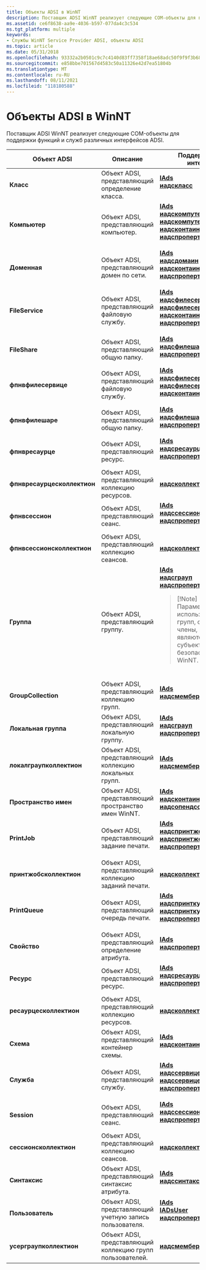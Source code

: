 ```yaml
---
title: Объекты ADSI в WinNT
description: Поставщик ADSI WinNT реализует следующие COM-объекты для поддержки функций и служб различных интерфейсов ADSI.
ms.assetid: ce6f8638-aa9e-4036-b597-077da4c3c534
ms.tgt_platform: multiple
keywords:
- Службы WinNT Service Provider ADSI, объекты ADSI
ms.topic: article
ms.date: 05/31/2018
ms.openlocfilehash: 93332a2b0501c9c7c4140d83ff7358f18ae68adc50f9f9f3b689765d947ef01c
ms.sourcegitcommit: e858bbe701567d4583c50a11326e42d7ea51804b
ms.translationtype: MT
ms.contentlocale: ru-RU
ms.lasthandoff: 08/11/2021
ms.locfileid: "118180588"
---
```

# <a name="adsi-objects-of-winnt"></a>Объекты ADSI в WinNT

Поставщик ADSI WinNT реализует следующие COM-объекты для поддержки функций и служб различных интерфейсов ADSI.



<table>
<colgroup>
<col style="width: 33%" />
<col style="width: 33%" />
<col style="width: 33%" />
</colgroup>
<thead>
<tr class="header">
<th>Объект ADSI</th>
<th>Описание</th>
<th>Поддерживаемые интерфейсы</th>
</tr>
</thead>
<tbody>
<tr class="odd">
<td><strong>Класс</strong></td>
<td>Объект ADSI, представляющий определение класса.</td>
<td><dl> <dt><a href="/windows/desktop/api/Iads/nn-iads-iads"><strong>IAds</strong></a></dt> <dt> <a href="/windows/desktop/api/Iads/nn-iads-iadsclass"> <strong>иадскласс</strong></a></dt> </dl></td>
</tr>
<tr class="even">
<td><strong>Компьютер</strong></td>
<td>Объект ADSI, представляющий компьютер.</td>
<td><dl> <dt><a href="/windows/desktop/api/Iads/nn-iads-iads"><strong>IAds</strong></a></dt> <dt><a href="/windows/desktop/api/Iads/nn-iads-iadscomputer"><strong>иадскомпутер</strong></a></dt> <dt><a href="/windows/desktop/api/Iads/nn-iads-iadscomputeroperations"><strong>иадскомпутероператионс</strong></a></dt> <dt><a href="/windows/desktop/api/Iads/nn-iads-iadscontainer"><strong>иадсконтаинер</strong></a></dt> <dt><a href="/windows/desktop/api/Iads/nn-iads-iadspropertylist"><strong>иадспропертилист</strong></a></dt> </dl></td>
</tr>
<tr class="odd">
<td><strong>Доменная</strong></td>
<td>Объект ADSI, представляющий домен по сети.</td>
<td><dl> <dt><a href="/windows/desktop/api/Iads/nn-iads-iads"><strong>IAds</strong></a></dt> <dt><a href="/windows/desktop/api/Iads/nn-iads-iadsdomain"><strong>иадсдомаин</strong></a></dt> <dt><a href="/windows/desktop/api/Iads/nn-iads-iadscontainer"><strong>иадсконтаинер</strong></a></dt> <dt><a href="/windows/desktop/api/Iads/nn-iads-iadspropertylist"><strong>иадспропертилист</strong></a></dt> </dl></td>
</tr>
<tr class="even">
<td><strong>FileService</strong></td>
<td>Объект ADSI, представляющий файловую службу.</td>
<td><dl> <dt><a href="/windows/desktop/api/Iads/nn-iads-iads"><strong>IAds</strong></a></dt> <dt><a href="/windows/desktop/api/Iads/nn-iads-iadsfileservice"><strong>иадсфилесервице</strong></a></dt> <dt><a href="/windows/desktop/api/Iads/nn-iads-iadsfileserviceoperations"><strong>иадсфилесервицеоператионс</strong></a></dt> <dt><a href="/windows/desktop/api/Iads/nn-iads-iadscontainer"><strong>иадсконтаинер</strong></a></dt> <dt><a href="/windows/desktop/api/Iads/nn-iads-iadspropertylist"><strong>иадспропертилист</strong></a></dt> </dl></td>
</tr>
<tr class="odd">
<td><strong>FileShare</strong></td>
<td>Объект ADSI, представляющий общую папку.</td>
<td><dl> <dt><a href="/windows/desktop/api/Iads/nn-iads-iads"><strong>IAds</strong></a></dt> <dt><a href="/windows/desktop/api/Iads/nn-iads-iadsfileshare"><strong>иадсфилешаре</strong></a></dt> <dt><a href="/windows/desktop/api/Iads/nn-iads-iadspropertylist"><strong>иадспропертилист</strong></a></dt> </dl></td>
</tr>
<tr class="even">
<td><strong>фпнвфилесервице</strong></td>
<td>Объект ADSI, представляющий файловую службу.</td>
<td><dl> <dt><a href="/windows/desktop/api/Iads/nn-iads-iads"><strong>IAds</strong></a></dt> <dt><a href="/windows/desktop/api/Iads/nn-iads-iadsfileservice"><strong>иадсфилесервице</strong></a></dt> <dt><a href="/windows/desktop/api/Iads/nn-iads-iadsfileserviceoperations"><strong>иадсфилесервицеоператионс</strong></a></dt> <dt><a href="/windows/desktop/api/Iads/nn-iads-iadscontainer"><strong>иадсконтаинер</strong></a></dt> </dl></td>
</tr>
<tr class="odd">
<td><strong>фпнвфилешаре</strong></td>
<td>Объект ADSI, представляющий общую папку.</td>
<td><dl> <dt><a href="/windows/desktop/api/Iads/nn-iads-iads"><strong>IAds</strong></a></dt> <dt><a href="/windows/desktop/api/Iads/nn-iads-iadsfileshare"><strong>иадсфилешаре</strong></a></dt> <dt><a href="/windows/desktop/api/Iads/nn-iads-iadspropertylist"><strong>иадспропертилист</strong></a></dt> </dl></td>
</tr>
<tr class="even">
<td><strong>фпнвресаурце</strong></td>
<td>Объект ADSI, представляющий ресурс.</td>
<td><dl> <dt><a href="/windows/desktop/api/Iads/nn-iads-iads"><strong>IAds</strong></a></dt> <dt><a href="/windows/desktop/api/Iads/nn-iads-iadsresource"><strong>иадсресаурце</strong></a></dt> <dt><a href="/windows/desktop/api/Iads/nn-iads-iadspropertylist"><strong>иадспропертилист</strong></a></dt> </dl></td>
</tr>
<tr class="odd">
<td><strong>фпнвресаурцесколлектион</strong></td>
<td>Объект ADSI, представляющий коллекцию ресурсов.</td>
<td><a href="/windows/desktop/api/Iads/nn-iads-iadscollection"><strong>иадсколлектион</strong></a></td>
</tr>
<tr class="even">
<td><strong>фпнвсессион</strong></td>
<td>Объект ADSI, представляющий сеанс.</td>
<td><dl> <dt><a href="/windows/desktop/api/Iads/nn-iads-iads"><strong>IAds</strong></a></dt> <dt><a href="/windows/desktop/api/Iads/nn-iads-iadssession"><strong>иадссессион</strong></a></dt> <dt><a href="/windows/desktop/api/Iads/nn-iads-iadspropertylist"><strong>иадспропертилист</strong></a></dt> </dl></td>
</tr>
<tr class="odd">
<td><strong>фпнвсессионсколлектион</strong></td>
<td>Объект ADSI, представляющий коллекцию сеансов.</td>
<td><a href="/windows/desktop/api/Iads/nn-iads-iadscollection"><strong>иадсколлектион</strong></a></td>
</tr>
<tr class="even">
<td><strong>Группа</strong></td>
<td>Объект ADSI, представляющий группу.</td>
<td><dl> <dt><a href="/windows/desktop/api/Iads/nn-iads-iads"><strong>IAds</strong></a></dt> <dt><a href="/windows/desktop/api/Iads/nn-iads-iadsgroup"><strong>иадсграуп</strong></a></dt> <dt><a href="/windows/desktop/api/Iads/nn-iads-iadspropertylist"><strong>иадспропертилист</strong></a></dt> </dl>
<blockquote>
[!Note]<br />
Параметр-info не может использоваться для групп, содержащих члены, которые являются wellKnown субъектами безопасности в области WinNT.
</blockquote>
<br/></td>
</tr>
<tr class="odd">
<td><strong>GroupCollection</strong></td>
<td>Объект ADSI, представляющий коллекцию групп.</td>
<td><dl> <dt><a href="/windows/desktop/api/Iads/nn-iads-iads"><strong>IAds</strong></a></dt> <dt> <a href="/windows/desktop/api/Iads/nn-iads-iadsmembers"> <strong>иадсмемберс</strong></a></dt> </dl></td>
</tr>
<tr class="even">
<td><strong>Локальная группа</strong></td>
<td>Объект ADSI, представляющий локальную группу.</td>
<td><dl> <dt><a href="/windows/desktop/api/Iads/nn-iads-iads"><strong>IAds</strong></a></dt> <dt><a href="/windows/desktop/api/Iads/nn-iads-iadsgroup"><strong>иадсграуп</strong></a></dt> <dt><a href="/windows/desktop/api/Iads/nn-iads-iadspropertylist"><strong>иадспропертилист</strong></a></dt> </dl></td>
</tr>
<tr class="odd">
<td><strong>локалграупколлектион</strong></td>
<td>Объект ADSI, представляющий коллекцию локальных групп.</td>
<td><dl> <dt><a href="/windows/desktop/api/Iads/nn-iads-iads"><strong>IAds</strong></a></dt> <dt> <a href="/windows/desktop/api/Iads/nn-iads-iadsmembers"> <strong>иадсмемберс</strong></a></dt> </dl></td>
</tr>
<tr class="even">
<td><strong>Пространство имен</strong></td>
<td>Объект ADSI, представляющий пространство имен WinNT.</td>
<td><dl> <dt><a href="/windows/desktop/api/Iads/nn-iads-iads"><strong>IAds</strong></a></dt> <dt><a href="/windows/desktop/api/Iads/nn-iads-iadscontainer"><strong>иадсконтаинер</strong></a></dt> <dt><a href="/windows/desktop/api/Iads/nn-iads-iadsopendsobject"><strong>иадсопендсобжект</strong></a></dt> </dl></td>
</tr>
<tr class="odd">
<td><strong>PrintJob</strong></td>
<td>Объект ADSI, представляющий задание печати.</td>
<td><dl> <dt><a href="/windows/desktop/api/Iads/nn-iads-iads"><strong>IAds</strong></a></dt> <dt><a href="/windows/desktop/api/Iads/nn-iads-iadsprintjob"><strong>иадспринтжоб</strong></a></dt> <dt><a href="/windows/desktop/api/Iads/nn-iads-iadsprintjoboperations"><strong>иадспринтжобоператионс</strong></a></dt> <dt><a href="/windows/desktop/api/Iads/nn-iads-iadspropertylist"><strong>иадспропертилист</strong></a></dt> </dl></td>
</tr>
<tr class="even">
<td><strong>принтжобсколлектион</strong></td>
<td>Объект ADSI, представляющий коллекцию заданий печати.</td>
<td><a href="/windows/desktop/api/Iads/nn-iads-iadscollection"><strong>иадсколлектион</strong></a></td>
</tr>
<tr class="odd">
<td><strong>PrintQueue</strong></td>
<td>Объект ADSI, представляющий очередь печати.</td>
<td><dl> <dt><a href="/windows/desktop/api/Iads/nn-iads-iads"><strong>IAds</strong></a></dt> <dt><a href="/windows/desktop/api/Iads/nn-iads-iadsprintqueue"><strong>иадспринткуеуе</strong></a></dt> <dt><a href="/windows/desktop/api/Iads/nn-iads-iadsprintqueueoperations"><strong>иадспринткуеуеоператионс</strong></a></dt> <dt><a href="/windows/desktop/api/Iads/nn-iads-iadspropertylist"><strong>иадспропертилист</strong></a></dt> </dl></td>
</tr>
<tr class="even">
<td><strong>Свойство</strong></td>
<td>Объект ADSI, представляющий определение атрибута.</td>
<td><dl> <dt><a href="/windows/desktop/api/Iads/nn-iads-iads"><strong>IAds</strong></a></dt> <dt> <a href="/windows/desktop/api/Iads/nn-iads-iadsproperty"> <strong>иадспроперти</strong></a></dt> </dl></td>
</tr>
<tr class="odd">
<td><strong>Ресурс</strong></td>
<td>Объект ADSI, представляющий ресурс.</td>
<td><dl> <dt><a href="/windows/desktop/api/Iads/nn-iads-iads"><strong>IAds</strong></a></dt> <dt><a href="/windows/desktop/api/Iads/nn-iads-iadsresource"><strong>иадсресаурце</strong></a></dt> <dt><a href="/windows/desktop/api/Iads/nn-iads-iadspropertylist"><strong>иадспропертилист</strong></a></dt> </dl></td>
</tr>
<tr class="even">
<td><strong>ресаурцесколлектион</strong></td>
<td>Объект ADSI, представляющий коллекцию ресурсов.</td>
<td><a href="/windows/desktop/api/Iads/nn-iads-iadscollection"><strong>иадсколлектион</strong></a></td>
</tr>
<tr class="odd">
<td><strong>Схема</strong></td>
<td>Объект ADSI, представляющий контейнер схемы.</td>
<td><dl> <dt><a href="/windows/desktop/api/Iads/nn-iads-iads"><strong>IAds</strong></a></dt> <dt> <a href="/windows/desktop/api/Iads/nn-iads-iadscontainer"> <strong>иадсконтаинер</strong></a></dt> </dl></td>
</tr>
<tr class="even">
<td><strong>Служба</strong></td>
<td>Объект ADSI, представляющий службу.</td>
<td><dl> <dt><a href="/windows/desktop/api/Iads/nn-iads-iads"><strong>IAds</strong></a></dt> <dt><a href="/windows/desktop/api/Iads/nn-iads-iadsservice"><strong>иадссервице</strong></a></dt> <dt><a href="/windows/desktop/api/Iads/nn-iads-iadsserviceoperations"><strong>иадссервицеоператионс</strong></a></dt> <dt><a href="/windows/desktop/api/Iads/nn-iads-iadspropertylist"><strong>иадспропертилист</strong></a></dt> </dl></td>
</tr>
<tr class="odd">
<td><strong>Session</strong></td>
<td>Объект ADSI, представляющий сеанс.</td>
<td><dl> <dt><a href="/windows/desktop/api/Iads/nn-iads-iads"><strong>IAds</strong></a></dt> <dt><a href="/windows/desktop/api/Iads/nn-iads-iadssession"><strong>иадссессион</strong></a></dt> <dt><a href="/windows/desktop/api/Iads/nn-iads-iadspropertylist"><strong>иадспропертилист</strong></a></dt> </dl></td>
</tr>
<tr class="even">
<td><strong>сессионсколлектион</strong></td>
<td>Объект ADSI, представляющий коллекцию сеансов.</td>
<td><a href="/windows/desktop/api/Iads/nn-iads-iadscollection"><strong>иадсколлектион</strong></a></td>
</tr>
<tr class="odd">
<td><strong>Синтаксис</strong></td>
<td>Объект ADSI, представляющий синтаксис атрибута.</td>
<td><dl> <dt><a href="/windows/desktop/api/Iads/nn-iads-iads"><strong>IAds</strong></a></dt> <dt> <a href="/windows/desktop/api/Iads/nn-iads-iadssyntax"> <strong>иадссинтакс</strong></a></dt> </dl></td>
</tr>
<tr class="even">
<td><strong>Пользователь</strong></td>
<td>Объект ADSI, представляющий учетную запись пользователя.</td>
<td><dl> <dt><a href="/windows/desktop/api/Iads/nn-iads-iads"><strong>IAds</strong></a></dt> <dt><a href="/windows/desktop/api/Iads/nn-iads-iadsuser"><strong>IADsUser</strong></a></dt> <dt><a href="/windows/desktop/api/Iads/nn-iads-iadspropertylist"><strong>иадспропертилист</strong></a></dt> </dl></td>
</tr>
<tr class="odd">
<td><strong>усерграупколлектион</strong></td>
<td>Объект ADSI, представляющий коллекцию групп пользователей.</td>
<td><a href="/windows/desktop/api/Iads/nn-iads-iadsmembers"><strong>иадсмемберс</strong></a></td>
</tr>
</tbody>
</table>



 

 

 





